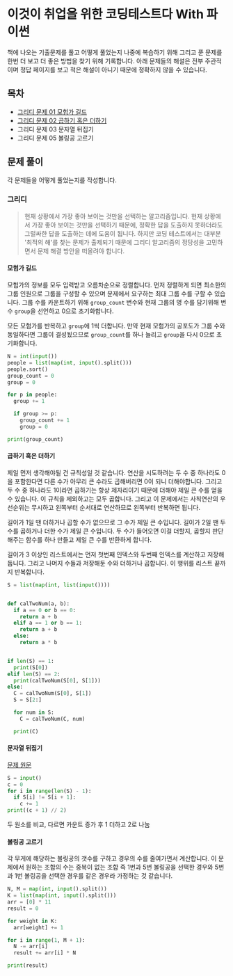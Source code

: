 # 이것이 취업을 위한 코딩테스트다 With 파이썬

책에 나오는 기출문제를 풀고 어떻게 풀었는지 나중에 복습하기 위해 그리고 푼 문제를 한번 더 보고 더 좋은 방법을 찾기 위해 기록합니다. 아래 문제들의 해설은 전부 주관적이며 정답 페이지를 보고 적은 해설이 아니기 때문에 정확하지 않을 수 있습니다.

## 목차

- [그리디 문제 01 모험가 길드](./greedy-01.md)
- [그리디 문제 02 곱하기 혹은 더하기](./greedy-02.md)
- 그리디 문제 03 문자열 뒤집기
- 그리디 문제 05 볼링공 고르기

## 문제 풀이

각 문제들을 어떻게 풀었는지를 작성합니다.

### 그리디

> 현재 상황에서 가장 좋아 보이는 것만을 선택하는 알고리즘입니다. 현재 상황에서 가장 좋아 보이는 것만을 선택하기 때문에, 정확한 답을 도출하지 못하더라도 그럴싸한 답을 도출하는 데에 도움이 됩니다. 하지만 코딩 테스트에서는 대부분 '최적의 해'를 찾는 문제가 출제되기 때문에 그리디 알고리즘의 정당성을 고민하면서 문제 해결 방안을 떠올려야 합니다.

#### 모험가 길드

모험가의 정보를 모두 입력받고 오름차순으로 정렬합니다. 먼저 정렬하게 되면 최소한의 그룹 인원으로 그룹을 구성할 수 있으며 문제에서 요구하는 최대 그룹 수를 구할 수 있습니다. 그룹 수를 카운트하기 위해 `group_count` 변수와 현재 그룹의 명 수를 담기위해 변수 `group`을 선언하고 0으로 초기화합니다.

모든 모험가를 반복하고 `group`에 1씩 더합니다. 만약 현재 모험가의 공포도가 그룹 수와 동일하다면 그룹이 결성됬으므로 `group_count`를 하나 늘리고 `group`을 다시 0으로 초기화합니다.

```python
N = int(input())
people = list(map(int, input().split()))
people.sort()
group_count = 0
group = 0

for p in people:
  group += 1

  if group >= p:
    group_count += 1
    group = 0

print(group_count)
```

#### 곱하기 혹은 더하기

제일 먼저 생각해야될 건 규칙성일 것 같습니다. 연산을 시도하려는 두 수 중 하나라도 0을 포함한다면 다른 수가 아무리 큰 수라도 곱해버리면 0이 되니 더해야합니다. 그리고 두 수 중 하나라도 1이라면 곱하기는 항상 제자리이기 때문에 더해야 제일 큰 수를 얻을 수 있습니다. 이 규칙을 제외하고는 모두 곱합니다. 그리고 이 문제에서는 사칙연산의 우선순위는 무시하고 왼쪽부터 순서대로 연산하므로 왼쪽부터 반복하면 됩니다.

길이가 1일 땐 더하거나 곱할 수가 없으므로 그 수가 제일 큰 수입니다. 길이가 2일 땐 두 수를 곱하거나 더한 수가 제일 큰 수입니다. 두 수가 들어오면 이걸 더할지, 곱할지 판단해주는 함수를 하나 만들고 제일 큰 수를 반환하게 합니다.

길이가 3 이상인 리스트에서는 먼저 첫번째 인덱스와 두번째 인덱스를 계산하고 저장해둡니다. 그리고 나머지 수들과 저장해둔 수와 더하거나 곱합니다. 이 행위를 리스트 끝까지 반복합니다.

```py
S = list(map(int, list(input())))


def calTwoNum(a, b):
  if a == 0 or b == 0:
    return a + b
  elif a == 1 or b == 1:
    return a + b
  else:
    return a * b


if len(S) == 1:
  print(S[0])
elif len(S) == 2:
  print(calTwoNum(S[0], S[1]))
else:
  C = calTwoNum(S[0], S[1])
  S = S[2:]

  for num in S:
    C = calTwoNum(C, num)

  print(C)
```

#### 문자열 뒤집기

[문제 원문](https://www.acmicpc.net/problem/1439)

```py
S = input()
c = 0
for i in range(len(S) - 1):
  if S[i] != S[i + 1]:
    c += 1
print((c + 1) // 2)
```

두 원소를 비교, 다르면 카운트 증가 후 1 더하고 2로 나눔

#### 볼링공 고르기

각 무게에 해당하는 볼링공의 갯수를 구하고 경우의 수를 줄여가면서 계산합니다. 이 문제에서 원하는 조합의 수는 중복이 없는 조합 즉 1번과 5번 볼링공을 선택한 경우와 5번과 1번 볼링공을 선택한 경우를 같은 경우라 가정하는 것 같습니다.

```py
N, M = map(int, input().split())
K = list(map(int, input().split()))
arr = [0] * 11
result = 0

for weight in K:
  arr[weight] += 1

for i in range(1, M + 1):
  N -= arr[i]
  result += arr[i] * N

print(result)
```

